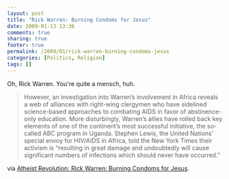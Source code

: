 ```yaml
---
layout: post
title: "Rick Warren: Burning Condoms for Jesus"
date: 2009-01-13 13:36
comments: true
sharing: true
footer: true
permalink: /2009/01/rick-warren-burning-condoms-jesus
categories: [Politics, Religion]
tags: []
---
```

Oh, Rick Warren.  You're quite a mensch, huh.
<blockquote>However, an investigation into Warren’s involvement in Africa reveals a web of alliances with right-wing clergymen who have sidelined science-based approaches to combating AIDS in favor of abstinence-only education. More disturbingly, Warren’s allies have rolled back key elements of one of the continent’s most successful initiative, the so-called ABC program in Uganda. Stephen Lewis, the United Nations’ special envoy for HIV/AIDS in Africa, told the New York Times their activism is “resulting in great damage and undoubtedly will cause significant numbers of infections which should never have occurred.”</blockquote>
via <a href="http://www.atheistrev.com/2009/01/rick-warren-burning-condoms-for-jesus.html">Atheist Revolution: Rick Warren: Burning Condoms for Jesus</a>.